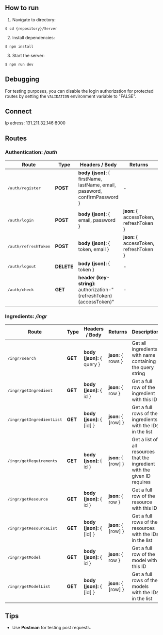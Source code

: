 ## How to run

1. Navigate to directory:

```console
$ cd {repository}/Server
```

2. Install dependencies:

```console
$ npm install
```

3. Start the server:

```console
$ npm run dev
```

## Debugging

For testing purposes, you can disable the login authorization for protected routes
by setting the `VALIDATION` environment variable to "FALSE".

## Connect

Ip adress: 131.211.32.146:8000

## Routes

### Authentication: _/auth_

<table >
<thead>
  <tr>
    <th>Route</span></th>
    <th>Type</th>
    <th>Headers / Body</th>
    <th>Returns</th>
    <th>Description</th>
  </tr>
</thead>
<tbody>
  <tr>
    <td ><pre>/auth/register</pre></td>
    <td ><b>POST</b></td>
    <td > <b>body (json):</b> { firstName, lastName, email, password, confirmPassword }</td>
    <td > - </td>
    <td > Register an account with an email adress</td>
  </tr>
  <tr>
    <td ><pre>/auth/login</pre></td>
    <td ><b>POST</b></td>
    <td > <b>body (json):</b> { email, password }</td>
    <td > <b>json:</b> { accessToken, refreshToken }</td>
    <td > Login with email adress and password.</td>
  </tr>
  <tr>
    <td ><pre>/auth/refreshToken</pre></td>
    <td ><b>POST</b></td>
    <td > <b>body (json):</b> { token, email }</td>
    <td > <b>json:</b> { accessToken, refreshToken }</td>
    <td > Refresh login session </td>
  </tr>
  <tr>
    <td ><pre>/auth/logout</pre></td>
    <td ><b>DELETE</b></td>
    <td > <b>body (json):</b> { token }</td>
    <td >-</td>
    <td > Logout </td>
  </tr>
  <tr>
    <td ><pre>/auth/check</pre></td>
    <td ><b>GET</b></td>
    <td > <b>header (key-string):</b> authorization-"{refreshToken} {accessToken}"</td>
    <td >-</td>
    <td > Check if login session is active </td>
  </tr>
</tbody>
</table>

### Ingredients: _/ingr_

<table >
<thead>
  <tr>
    <th>Route</span></th>
    <th>Type</th>
    <th>Headers / Body</th>
    <th>Returns</th>
    <th>Description</th>
  </tr>
</thead>
<tbody>
  <tr>
    <td ><pre>/ingr/search</pre></td>
    <td ><b>GET</b></td>
    <td > <b>body (json):</b> { query }</td>
    <td > <b>json:</b> { rows }</td>
    <td > Get all ingredients with name containing the query string </td>
  </tr>
    <tr>
    <td ><pre>/ingr/getIngredient</pre></td>
    <td ><b>GET</b></td>
    <td > <b>body (json):</b> { id }</td>
    <td > <b>json:</b> { row }</td>
    <td > Get a full row of the ingredient with this ID </td>
  </tr>
  </tr>
    <tr>
    <td ><pre>/ingr/getIngredientList</pre></td>
    <td ><b>GET</b></td>
    <td > <b>body (json):</b> { [id] }</td>
    <td > <b>json:</b> { [row] }</td>
    <td > Get a full rows of the ingredients with the IDs in the list </td>
  </tr>
  </tr>
    <tr>
    <td ><pre>/ingr/getRequirements</pre></td>
    <td ><b>GET</b></td>
    <td > <b>body (json):</b> { id }</td>
    <td > <b>json:</b> { [row] }</td>
    <td > Get a list of all resources that the ingredient with the given ID requires </td>
  </tr>
  </tr>
    <tr>
    <td ><pre>/ingr/getResource</pre></td>
    <td ><b>GET</b></td>
    <td > <b>body (json):</b> { id }</td>
    <td > <b>json:</b> { row }</td>
    <td > Get a full row of the resource with this ID </td>
  </tr>
  </tr>
    <tr>
    <td ><pre>/ingr/getResourceList</pre></td>
    <td ><b>GET</b></td>
    <td > <b>body (json):</b> { [id] }</td>
    <td > <b>json:</b> { [row] }</td>
    <td > Get a full rows of the resources with the IDs in the list </td>
  </tr>
  </tr>
    <tr>
    <td ><pre>/ingr/getModel</pre></td>
    <td ><b>GET</b></td>
    <td > <b>body (json):</b> { id }</td>
    <td > <b>json:</b> { row }</td>
    <td > Get a full row of the model with this ID </td>
  </tr>
  </tr>
    <tr>
    <td ><pre>/ingr/getModelList</pre></td>
    <td ><b>GET</b></td>
    <td > <b>body (json):</b> { [id] }</td>
    <td > <b>json:</b> { [row] }</td>
    <td > Get a full rows of the models with the IDs in the list </td>
  </tr>
</tbody>
</table>

## Tips

- Use **Postman** for testing post requests.
